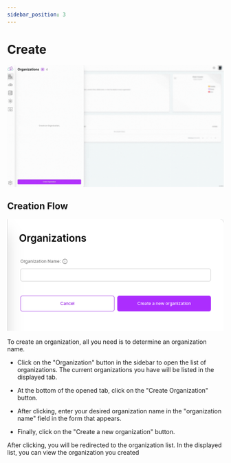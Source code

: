 ```yaml
---
sidebar_position: 3
---
```


# Create

![To create an organization, all you need is to determine an organization name.](./img/create-org.gif)

## Creation Flow

![Create Organization](./img/create-org.png)

To create an organization, all you need is to determine an organization name.

- Click on the "Organization" button in the sidebar to open the list of organizations. The current organizations you have will be listed in the displayed tab.

- At the bottom of the opened tab, click on the "Create Organization" button.

- After clicking, enter your desired organization name in the "organization name" field in the form that appears.

- Finally, click on the "Create a new organization" button.

After clicking, you will be redirected to the organization list. In the displayed list, you can view the organization you created
